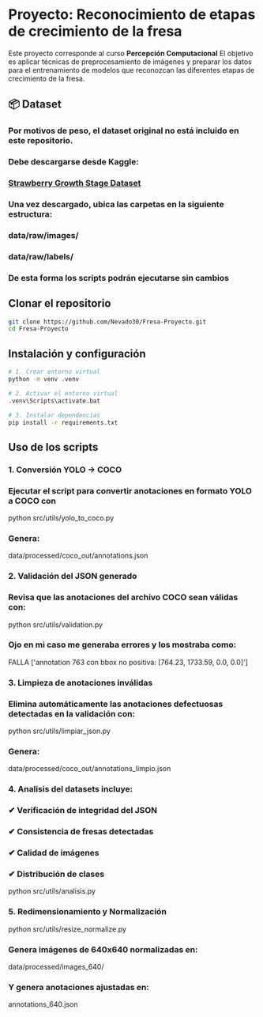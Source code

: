 # Proyecto: Reconocimiento de etapas de crecimiento de la fresa
Este proyecto corresponde al curso **Percepción Computacional** 
El objetivo es aplicar técnicas de preprocesamiento de imágenes y preparar los datos para el entrenamiento de modelos que reconozcan las diferentes etapas de crecimiento de la fresa.

## 📦 Dataset 

### Por motivos de peso, **el dataset original no está incluido en este repositorio**.  
### Debe descargarse desde Kaggle:
### [Strawberry Growth Stage Dataset](https://www.kaggle.com/datasets/kotameyan/strawberry-growth-stage-datasets)
### Una vez descargado, ubica las carpetas en la siguiente estructura:
### data/raw/images/
### data/raw/labels/
### De esta forma los scripts podrán ejecutarse sin cambios

## Clonar el repositorio  
```bash
git clone https://github.com/Nevado30/Fresa-Proyecto.git
cd Fresa-Proyecto
```
## Instalación y configuración
```bash
# 1. Crear entorno virtual
python -m venv .venv

# 2. Activar el entorno virtual 
.venv\Scripts\activate.bat

# 3. Instalar dependencias
pip install -r requirements.txt
```
## Uso de los scripts
### 1. Conversión YOLO -> COCO
### Ejecutar el script para convertir anotaciones en formato YOLO a COCO con
python src/utils/yolo_to_coco.py
### Genera:
data/processed/coco_out/annotations.json

### 2. Validación del JSON generado
### Revisa que las anotaciones del archivo COCO sean válidas con:
python src/utils/validation.py
### Ojo en mi caso me generaba errores y los mostraba como:
FALLA ['annotation 763 con bbox no positiva: [764.23, 1733.59, 0.0, 0.0]']

### 3. Limpieza de anotaciones inválidas
### Elimina automáticamente las anotaciones defectuosas detectadas en la validación con:
python src/utils/limpiar_json.py
### Genera:
data/processed/coco_out/annotations_limpio.json

### 4. Analisis del datasets incluye: 
### ✔ Verificación de integridad del JSON
### ✔ Consistencia de fresas detectadas
### ✔ Calidad de imágenes
### ✔ Distribución de clases
python src/utils/analisis.py

### 5. Redimensionamiento y Normalización
python src/utils/resize_normalize.py
### Genera imágenes de 640x640 normalizadas en:
data/processed/images_640/
### Y genera anotaciones ajustadas en:
annotations_640.json